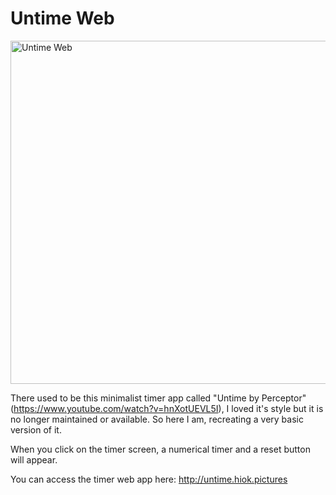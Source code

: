 # Untime Web

<img width="549" alt="Untime Web" src="https://github.com/user-attachments/assets/c553a4a3-762c-46d6-895b-c41a829738de">

There used to be this minimalist timer app called "Untime by Perceptor" (https://www.youtube.com/watch?v=hnXotUEVL5I), I loved it's style but it is no longer maintained or available. So here I am, recreating a very basic version of it.

When you click on the timer screen, a numerical timer and a reset button will appear.

You can access the timer web app here: http://untime.hiok.pictures

